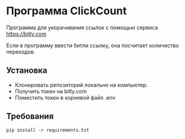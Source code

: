 # Программа ClickCount
Программа для укорачивания ссылок с помощью сервиса https://bitly.com

Если в программу ввести битли ссылку, она посчитает количество переходов. 

## Установка
- Клонировать репозиторий локально на компьютер.
- Получить токен на bitly.com
- Поместить токен в корневой файл .env

## Требования
```
pip install -r requirements.txt
```






